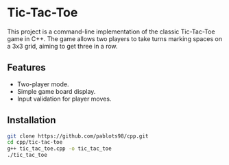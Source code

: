 # Tic-Tac-Toe
This project is a command-line implementation of the classic Tic-Tac-Toe game in C++. The game allows two players to take turns marking spaces on a 3x3 grid, aiming to get three in a row.
## Features
- Two-player mode.
- Simple game board display.
- Input validation for player moves.
## Installation
```bash
git clone https://github.com/pablots98/cpp.git
cd cpp/tic-tac-toe
g++ tic_tac_toe.cpp -o tic_tac_toe
./tic_tac_toe
```
